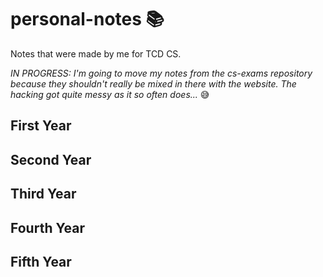 # personal-notes 📚
Notes that were made by me for TCD CS.

*IN PROGRESS: I'm going to move my notes from the cs-exams repository because they shouldn't really be mixed in there with the website. The hacking got quite messy as it so often does...* 😅

## First Year

## Second Year

## Third Year

## Fourth Year

## Fifth Year
